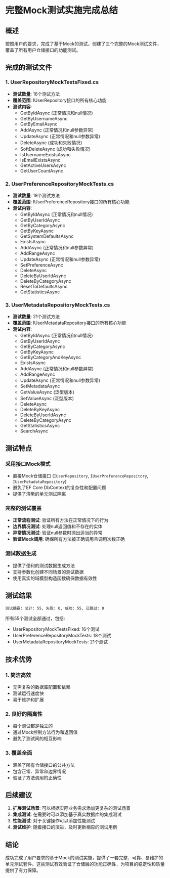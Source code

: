 # 完整Mock测试实施完成总结

## 概述
按照用户的要求，完成了基于Mock的测试，创建了三个完整的Mock测试文件，覆盖了所有用户仓储接口的功能测试。

## 完成的测试文件

### 1. UserRepositoryMockTestsFixed.cs
- **测试数量**: 16个测试方法
- **覆盖范围**: IUserRepository接口的所有核心功能
- **测试内容**:
  - GetByIdAsync (正常情况和null情况)
  - GetByUsernameAsync
  - GetByEmailAsync
  - AddAsync (正常情况和null参数异常)
  - UpdateAsync (正常情况和null参数异常)
  - DeleteAsync (成功和失败情况)
  - SoftDeleteAsync (成功和失败情况)
  - IsUsernameExistsAsync
  - IsEmailExistsAsync
  - GetActiveUsersAsync
  - GetUserCountAsync

### 2. UserPreferenceRepositoryMockTests.cs
- **测试数量**: 18个测试方法
- **覆盖范围**: IUserPreferenceRepository接口的所有核心功能
- **测试内容**:
  - GetByIdAsync (正常情况和null情况)
  - GetByUserIdAsync
  - GetByCategoryAsync
  - GetByKeyAsync
  - GetSystemDefaultsAsync
  - ExistsAsync
  - AddAsync (正常情况和null参数异常)
  - AddRangeAsync
  - UpdateAsync (正常情况和null参数异常)
  - SetPreferenceAsync
  - DeleteAsync
  - DeleteByUserIdAsync
  - DeleteByCategoryAsync
  - ResetToDefaultsAsync
  - GetStatisticsAsync

### 3. UserMetadataRepositoryMockTests.cs
- **测试数量**: 21个测试方法
- **覆盖范围**: IUserMetadataRepository接口的所有核心功能
- **测试内容**:
  - GetByIdAsync (正常情况和null情况)
  - GetByUserIdAsync
  - GetByCategoryAsync
  - GetByKeyAsync
  - GetByCategoryAndKeyAsync
  - ExistsAsync
  - AddAsync (正常情况和null参数异常)
  - AddRangeAsync
  - UpdateAsync (正常情况和null参数异常)
  - SetMetadataAsync
  - GetValueAsync (泛型版本)
  - SetValueAsync (泛型版本)
  - DeleteAsync
  - DeleteByKeyAsync
  - DeleteByUserIdAsync
  - DeleteByCategoryAsync
  - GetStatisticsAsync
  - SearchAsync

## 测试特点

### 采用接口Mock模式
- 直接Mock仓储接口 (`IUserRepository`, `IUserPreferenceRepository`, `IUserMetadataRepository`)
- 避免了EF Core DbContext的复杂性和配置问题
- 提供了清晰的单元测试隔离

### 完整的测试覆盖
- **正常流程测试**: 验证所有方法在正常情况下的行为
- **边界情况测试**: 处理null返回值和不存在的实体
- **异常情况测试**: 验证null参数时抛出适当的异常
- **验证Mock调用**: 确保所有方法被正确调用且调用次数正确

### 测试数据生成
- 提供了便利的测试数据生成方法
- 支持参数化创建不同场景的测试数据
- 使用真实的域模型构造函数确保数据有效性

## 测试结果
```
测试摘要: 总计: 55, 失败: 0, 成功: 55, 已跳过: 0
```

所有55个测试全部通过，包括:
- UserRepositoryMockTestsFixed: 16个测试
- UserPreferenceRepositoryMockTests: 18个测试  
- UserMetadataRepositoryMockTests: 21个测试

## 技术优势

### 1. 简洁高效
- 无需复杂的数据库配置和依赖
- 测试运行速度快
- 易于维护和扩展

### 2. 良好的隔离性
- 每个测试都是独立的
- 通过Mock控制方法行为和返回值
- 避免了测试间的相互影响

### 3. 覆盖全面
- 涵盖了所有仓储接口的公共方法
- 包含正常、异常和边界情况
- 验证了方法调用的正确性

## 后续建议

1. **扩展测试场景**: 可以根据实际业务需求添加更复杂的测试场景
2. **集成测试**: 在需要时可以添加基于真实数据库的集成测试
3. **性能测试**: 对于关键操作可以添加性能测试
4. **测试维护**: 随着接口的演进，及时更新相应的测试用例

## 结论

成功完成了用户要求的基于Mock的测试实施，提供了一套完整、可靠、易维护的单元测试套件。这些测试有效验证了仓储层的功能正确性，为项目的稳定性和质量提供了有力保障。
